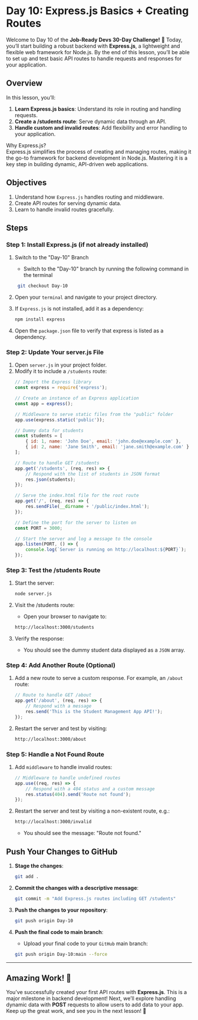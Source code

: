 # Day 10: Express.js Basics + Creating Routes

Welcome to Day 10 of the **Job-Ready Devs 30-Day Challenge!** 🎉 Today, you’ll start building a robust backend with **Express.js**, a lightweight and flexible web framework for Node.js. By the end of this lesson, you’ll be able to set up and test basic API routes to handle requests and responses for your application.

## Overview
In this lesson, you’ll:

1. **Learn Express.js basics**: Understand its role in routing and handling requests.
2. **Create a /students route**: Serve dynamic data through an API.
3. **Handle custom and invalid routes**: Add flexibility and error handling to your application.  

Why Express.js?  
Express.js simplifies the process of creating and managing routes, making it the go-to framework for backend development in Node.js. Mastering it is a key step in building dynamic, API-driven web applications.

## Objectives
1. Understand how `Express.js` handles routing and middleware.
2. Create API routes for serving dynamic data.
3. Learn to handle invalid routes gracefully.

## Steps

### Step 1: Install Express.js (if not already installed)
1. Switch to the "Day-10" Branch
    - Switch to the "Day-10" branch by running the following command in the terminal
    ```bash
     git checkout Day-10
    ```

2. Open your `terminal` and navigate to your project directory.
3. If `Express.js` is not installed, add it as a dependency:
    ```bash
    npm install express
    ```

4. Open the `package.json` file to verify that express is listed as a dependency.


### Step 2: Update Your server.js File
1. Open `server.js` in your project folder.
2. Modify it to include a `/students` route:
    ```javascript
    // Import the Express library
    const express = require('express');

    // Create an instance of an Express application
    const app = express();

    // Middleware to serve static files from the "public" folder
    app.use(express.static('public'));

    // Dummy data for students
    const students = [
        { id: 1, name: 'John Doe', email: 'john.doe@example.com' },
        { id: 2, name: 'Jane Smith', email: 'jane.smith@example.com' }
    ];

    // Route to handle GET /students
    app.get('/students', (req, res) => {
        // Respond with the list of students in JSON format
        res.json(students);
    });

    // Serve the index.html file for the root route
    app.get('/', (req, res) => {
        res.sendFile(__dirname + '/public/index.html');
    });

    // Define the port for the server to listen on
    const PORT = 3000;

    // Start the server and log a message to the console
    app.listen(PORT, () => {
        console.log(`Server is running on http://localhost:${PORT}`);
    });
    ```

### Step 3: Test the /students Route
1. Start the server:
    ```bash
    node server.js
    ```

2. Visit the /students route:
    - Open your browser to navigate to:
    ```bash
    http://localhost:3000/students
    ```

3. Verify the response:
    - You should see the dummy student data displayed as a `JSON` array.


### Step 4: Add Another Route (Optional)
1. Add a new route to serve a custom response. For example, an `/about` route:
    ```javascript
    // Route to handle GET /about
    app.get('/about', (req, res) => {
        // Respond with a message
        res.send('This is the Student Management App API!');
    });
    ```

2. Restart the server and test by visiting:
    ```bash
    http://localhost:3000/about
    ```

### Step 5: Handle a Not Found Route
1. Add `middleware` to handle invalid routes:
    ```javascript
    // Middleware to handle undefined routes
    app.use((req, res) => {
        // Respond with a 404 status and a custom message
        res.status(404).send('Route not found');
    });
    ```

2. Restart the server and test by visiting a non-existent route, e.g.:
    ```bash
    http://localhost:3000/invalid
    ```
    - You should see the message: "Route not found."


## Push Your Changes to GitHub
1. **Stage the changes**:
    ```bash
    git add .
    ```

2. **Commit the changes with a descriptive message**:
    ```bash
    git commit -m "Add Express.js routes including GET /students"
    ```

3. **Push the changes to your repository**:
    ```bash
    git push origin Day-10
    ```

4. **Push the final code to main branch**:
    - Upload your final code to your `GitHub` main branch:
    ```bash
    git push origin Day-10:main --force
    ```

---

## Amazing Work! 🎉
You’ve successfully created your first API routes with **Express.js**. This is a major milestone in backend development! Next, we’ll explore handling dynamic data with **POST** requests to allow users to add data to your app. Keep up the great work, and see you in the next lesson! 🚀
